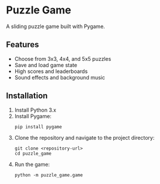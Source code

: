 # Puzzle Game

A sliding puzzle game built with Pygame.

## Features

- Choose from 3x3, 4x4, and 5x5 puzzles
- Save and load game state
- High scores and leaderboards
- Sound effects and background music

## Installation

1. Install Python 3.x
2. Install Pygame:
    ```
    pip install pygame
    ```
3. Clone the repository and navigate to the project directory:
    ```
    git clone <repository-url>
    cd puzzle_game
    ```
4. Run the game:
    ```
    python -m puzzle_game.game
    ```


